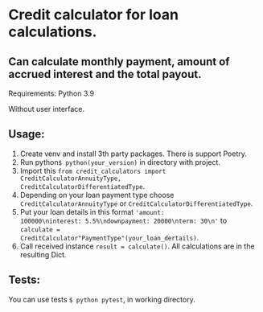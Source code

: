 # Credit calculator for loan calculations.
## Сan calculate monthly payment, amount of accrued interest and the total payout.
Requirements: Python 3.9

Without user interface.
## Usage:

1. Create venv and install 3th party packages. There is support Poetry.
2. Run python<code>$ python(your_version)</code> in directory with project.
3. Import this <code>from credit_calculators import CreditCalculatorAnnuityType, CreditCalculatorDifferentiatedType</code>.
4. Depending on your loan payment type choose <code>CreditCalculatorAnnuityType</code> or <code>CreditCalculatorDifferentiatedType</code>.
5. Put your loan details in this format <code>'amount: 100000\ninterest: 5.5%\ndownpayment: 20000\nterm: 30\n'</code> to <br>
<code>calculate = CreditCalculator"PaymentType"(your_loan_dertails)</code>.<br>
6. Call received instance <code>result = calculate()</code>. All calculations are in the resulting Dict.

## Tests:

You can use tests <code>$ python pytest</code>, in working directory.
